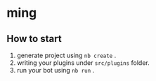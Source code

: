 # ming

## How to start

1. generate project using `nb create` .
2. writing your plugins under `src/plugins` folder.
3. run your bot using `nb run` .
